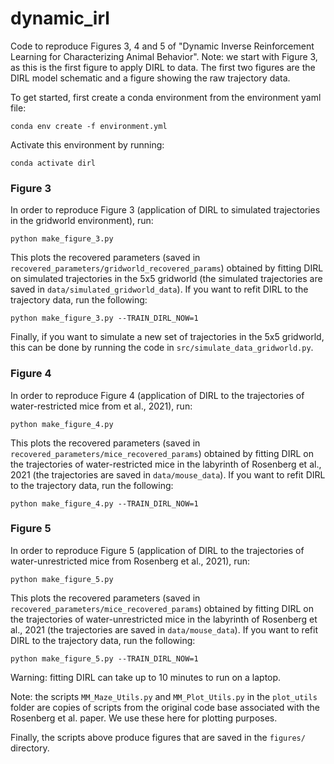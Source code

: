 # dynamic_irl
Code to reproduce Figures 3, 4 and 5 of "Dynamic Inverse Reinforcement Learning for Characterizing Animal Behavior".  Note: we start with Figure 3, as this is the first figure to apply DIRL to data. The first two figures are the DIRL model schematic and a figure showing the raw trajectory data.  

To get started, first create a conda environment from the environment yaml file:
```
conda env create -f environment.yml
```

Activate this environment by running:
```
conda activate dirl
```

### Figure 3

In order to reproduce Figure 3 (application of DIRL to simulated trajectories in the gridworld environment), run:
```
python make_figure_3.py
```
This plots the recovered parameters (saved in `recovered_parameters/gridworld_recovered_params`) obtained by fitting DIRL on simulated trajectories in the 5x5 gridworld (the simulated trajectories are saved in `data/simulated_gridworld_data`). If you want to refit DIRL to the trajectory data, run the following:
```
python make_figure_3.py --TRAIN_DIRL_NOW=1
```

Finally, if you want to simulate a new set of trajectories in the 5x5 gridworld, this can be done by running the code in `src/simulate_data_gridworld.py`.

### Figure 4

In order to reproduce Figure 4 (application of DIRL to the trajectories of water-restricted mice from 
et al., 2021), run:
```
python make_figure_4.py
```
This plots the recovered parameters (saved in `recovered_parameters/mice_recovered_params`) obtained by fitting DIRL on the trajectories of water-restricted mice in the labyrinth of Rosenberg et al., 2021 (the trajectories are saved in `data/mouse_data`). If you want to refit DIRL to the trajectory data, run the following:
```
python make_figure_4.py --TRAIN_DIRL_NOW=1
```

### Figure 5

In order to reproduce Figure 5 (application of DIRL to the trajectories of water-unrestricted mice from Rosenberg et al., 2021), run:
```
python make_figure_5.py
```
This plots the recovered parameters (saved in `recovered_parameters/mice_recovered_params`) obtained by fitting DIRL on the trajectories of water-unrestricted mice in the labyrinth of Rosenberg et al., 2021 (the trajectories are saved in `data/mouse_data`). If you want to refit DIRL to the trajectory data, run the following:
```
python make_figure_5.py --TRAIN_DIRL_NOW=1
```

Warning: fitting DIRL can take up to 10 minutes to run on a laptop.  

Note: the scripts `MM_Maze_Utils.py` and `MM_Plot_Utils.py` in the `plot_utils` folder are copies of scripts from the original code base associated with the Rosenberg et al. paper. We use these here for plotting purposes.

Finally, the scripts above produce figures that are saved in the `figures/` directory.



